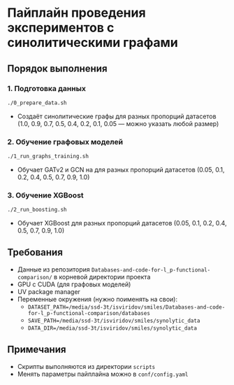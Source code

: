 # Пайплайн проведения экспериментов с синолитическими графами

## Порядок выполнения

### 1. Подготовка данных
```bash
./0_prepare_data.sh
```
- Создаёт синолитические графы для разных пропорций датасетов (1.0, 0.9, 0.7, 0.5, 0.4, 0.2, 0.1, 0.05 — можно указать любой размер)

### 2. Обучение графовых моделей

```bash
./1_run_graphs_training.sh
```
- Обучает GATv2 и GCN на для разных пропорций датасетов (0.05, 0.1, 0.2, 0.4, 0.5, 0.7, 0.9, 1.0)

### 3. Обучение XGBoost
```bash
./2_run_boosting.sh
```
- Обучает XGBoost для разных пропорций датасетов (0.05, 0.1, 0.2, 0.4, 0.5, 0.7, 0.9, 1.0)

## Требования

- Данные из репозитория `Databases-and-code-for-l_p-functional-comparison/` в корневой директории проекта
- GPU с CUDA (для графовых моделей)
- UV package manager
- Переменные окружения (нужно поименять на свои):
  - `DATASET_PATH=/media/ssd-3t/isviridov/smiles/Databases-and-code-for-l_p-functional-comparison/databases`
  - `SAVE_PATH=/media/ssd-3t/isviridov/smiles/synolytic_data`
  - `DATA_DIR=/media/ssd-3t/isviridov/smiles/synolytic_data`

## Примечания

- Скрипты выполняются из директории `scripts`
- Менять параметры пайплайна можно в `conf/config.yaml`
